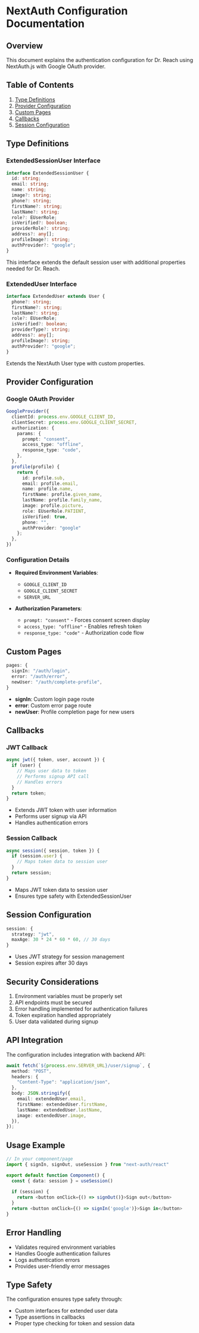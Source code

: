 # NextAuth Configuration Documentation

## Overview

This document explains the authentication configuration for Dr. Reach using NextAuth.js with Google OAuth provider.

## Table of Contents

1. [Type Definitions](#type-definitions)
2. [Provider Configuration](#provider-configuration)
3. [Custom Pages](#custom-pages)
4. [Callbacks](#callbacks)
5. [Session Configuration](#session-configuration)

## Type Definitions

### ExtendedSessionUser Interface

```typescript
interface ExtendedSessionUser {
  id: string;
  email: string;
  name: string;
  image?: string;
  phone?: string;
  firstName?: string;
  lastName?: string;
  role?: EUserRole;
  isVerified?: boolean;
  providerRole?: string;
  address?: any[];
  profileImage?: string;
  authProvider?: "google";
}
```

This interface extends the default session user with additional properties needed for Dr. Reach.

### ExtendedUser Interface

```typescript
interface ExtendedUser extends User {
  phone?: string;
  firstName?: string;
  lastName?: string;
  role?: EUserRole;
  isVerified?: boolean;
  providerType?: string;
  address?: any[];
  profileImage?: string;
  authProvider?: "google";
}
```

Extends the NextAuth User type with custom properties.

## Provider Configuration

### Google OAuth Provider

```typescript
GoogleProvider({
  clientId: process.env.GOOGLE_CLIENT_ID,
  clientSecret: process.env.GOOGLE_CLIENT_SECRET,
  authorization: {
    params: {
      prompt: "consent",
      access_type: "offline",
      response_type: "code",
    },
  },
  profile(profile) {
    return {
      id: profile.sub,
      email: profile.email,
      name: profile.name,
      firstName: profile.given_name,
      lastName: profile.family_name,
      image: profile.picture,
      role: EUserRole.PATIENT,
      isVerified: true,
      phone: "",
      authProvider: "google"
    };
  },
})
```

### Configuration Details

- **Required Environment Variables**:
  - `GOOGLE_CLIENT_ID`
  - `GOOGLE_CLIENT_SECRET`
  - `SERVER_URL`

- **Authorization Parameters**:
  - `prompt: "consent"` - Forces consent screen display
  - `access_type: "offline"` - Enables refresh token
  - `response_type: "code"` - Authorization code flow

## Custom Pages

```typescript
pages: {
  signIn: "/auth/login",
  error: "/auth/error",
  newUser: "/auth/complete-profile",
}
```

- **signIn**: Custom login page route
- **error**: Custom error page route
- **newUser**: Profile completion page for new users

## Callbacks

### JWT Callback

```typescript
async jwt({ token, user, account }) {
  if (user) {
    // Maps user data to token
    // Performs signup API call
    // Handles errors
  }
  return token;
}
```

- Extends JWT token with user information
- Performs user signup via API
- Handles authentication errors

### Session Callback

```typescript
async session({ session, token }) {
  if (session.user) {
    // Maps token data to session user
  }
  return session;
}
```

- Maps JWT token data to session user
- Ensures type safety with ExtendedSessionUser

## Session Configuration

```typescript
session: {
  strategy: "jwt",
  maxAge: 30 * 24 * 60 * 60, // 30 days
}
```

- Uses JWT strategy for session management
- Session expires after 30 days

## Security Considerations

1. Environment variables must be properly set
2. API endpoints must be secured
3. Error handling implemented for authentication failures
4. Token expiration handled appropriately
5. User data validated during signup

## API Integration

The configuration includes integration with backend API:

```typescript
await fetch(`${process.env.SERVER_URL}/user/signup`, {
  method: "POST",
  headers: {
    "Content-Type": "application/json",
  },
  body: JSON.stringify({
    email: extendedUser.email,
    firstName: extendedUser.firstName,
    lastName: extendedUser.lastName,
    image: extendedUser.image,
  }),
});
```

## Usage Example

```typescript
// In your component/page
import { signIn, signOut, useSession } from "next-auth/react"

export default function Component() {
  const { data: session } = useSession()
  
  if (session) {
    return <button onClick={() => signOut()}>Sign out</button>
  }
  return <button onClick={() => signIn('google')}>Sign in</button>
}
```

## Error Handling

- Validates required environment variables
- Handles Google authentication failures
- Logs authentication errors
- Provides user-friendly error messages

## Type Safety

The configuration ensures type safety through:

- Custom interfaces for extended user data
- Type assertions in callbacks
- Proper type checking for token and session data
